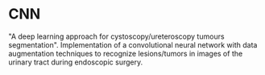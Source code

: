 # CNN
"A deep learning approach for cystoscopy/ureteroscopy tumours segmentation". Implementation of a convolutional neural network with data augmentation techniques to recognize lesions/tumors in images of the urinary tract during endoscopic surgery.
